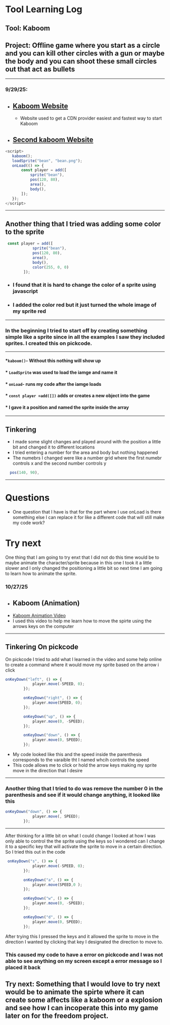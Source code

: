 # Tool Learning Log

## Tool: **Kaboom**

## Project: Offline game where you start as a circle and you can kill other circles with a gun or maybe the body and you  can shoot these small circles out that act as bullets 

---

### 9/29/25:
* ## [Kaboom Website](https://kaboomjs.com/doc/setup)
     * Website used to get a CDN provider easiest and fastest way to start Kaboom
* ## [Second kaboom Website](https://kaboomjs.itch.io/kaboom)

 ```js
 <script>
    kaboom();
    loadSprite("bean", "bean.png");
    onLoad(() => {
        const player = add([
            sprite("bean"),
            pos(120, 80),
            area(),
            body(),
        ]);
    });
</script>
```

---

## Another thing that I tried was adding some color to the sprite

```js
 const player = add([
            sprite("bean"),
            pos(120, 80),
            area(),
            body(),
            color(255, 0, 0)
        ]);
```
 * ### I found that it is hard to change the color of a sprite using javascript
 * ### I added the color red but it just turned the whole image of my sprite red

---


### In the beginning I tried to start off by creating something simple like a sprite since in all the examples I saw they included sprites. I created this on pickcode.

---

  ####   *`kaboom()`-  Without this nothing will show up
  ####   * `LoadSprite` was used to load the iamge and name it
  ####   * `onLoad`- runs my code after the iamge loads
  ####   * `const player =add([])` adds or creates a new object into the game
  ####   * I gave it a position and named the sprite inside the array

  ----

  ## Tinkering
  * I made some slight changes and played around with the position a little bit and changed it to different locations
  * I tried entering a number for the area and body but nothing happened
  * The numebrs I changed were like a number grid where the first numebr controls x and the second number controls y

  ```js
    pos(140, 90),
```


---
# Questions
* One question that I have is that for the part where I use onLoad is there something else I can replace it for like a different code that will still make my code work?

# Try next
One thing that I am going to try enxt that I did not do this time would be to maybe animate the character/sprite because in this one I took it a little slower and I only changed the positioning a little bit so next time I am going to learn how to animate the sprite.

### 10/27/25
* ## Kaboom (Animation)
* [Kaboom Animation Video](https://www.youtube.com/watch?v=n-q0pKGhxyw)
* I used this video to help me learn how to move the spirte using the arrows keys on the computer

---


## Tinkering On pickcode
On pickcode I tried to add what I learned in the video and some help online to create a command where it would move my sprite based on the arrow i click

```js
onKeyDown("left", () => {
            player.move(-SPEED, 0);
        });

        onKeyDown("right", () => {
            player.move(SPEED, 0);
        });

        onKeyDown("up", () => {
            player.move(0, -SPEED);
        });

        onKeyDown("down", () => {
            player.move(0, SPEED);
        });
```
* My code looked like this and the speed inside the parenthesis corresponds to the varaible tht I named whcih controls the speed
* This code allows me to click or hold the arrow keys making my sprite move in the direction that I desire

--- 

### Another thing that I tried to do was remove the number 0 in the parenthesis and see if it would change anything, it looked like this 

```js
onKeyDown("down", () => {
            player.move(, SPEED);
        });
```

---

After thinking for a little bit on what I could change I looked at how I was only able to control the the sprite using the keys so I wondered can I change it to a specific key that will activate the sprite to move in a certain direction. So I tried this out in the code 

```js
 onKeyDown("s", () => {
            player.move(-SPEED, 0);
        });

        onKeyDown("a", () => {
            player.move(SPEED,0 );
        });

        onKeyDown("w", () => {
            player.move(0, -SPEED);
        });

        onKeyDown("d", () => {
            player.move(0, SPEED);
        });
```
After trying this I pressed the keys and it allowed the sprite to move in the direction I wanted by clicking that key I designated the direction to move to. 
### This caused my code to have a error on pickcode and I was not able to see anything on my screen except a error message so I placed it back

## Try next: Something that I would love to try next would be to animate the spirte where it can create some affects like a kaboom or a explosion and see how I can incoperate this into my game later on for the freedom project.



<!--
* Links you used today (websites, videos, etc)
* Things you tried, progress you made, etc
* Challenges, a-ha moments, etc
* Questions you still have
* What you're going to try next
-->
